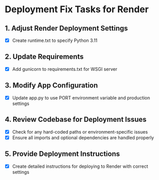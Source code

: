 # Deployment Fix Tasks for Render

## 1. Adjust Render Deployment Settings
- [x] Create runtime.txt to specify Python 3.11

## 2. Update Requirements
- [x] Add gunicorn to requirements.txt for WSGI server

## 3. Modify App Configuration
- [x] Update app.py to use PORT environment variable and production settings

## 4. Review Codebase for Deployment Issues
- [x] Check for any hard-coded paths or environment-specific issues
- [x] Ensure all imports and optional dependencies are handled properly

## 5. Provide Deployment Instructions
- [x] Create detailed instructions for deploying to Render with correct settings
